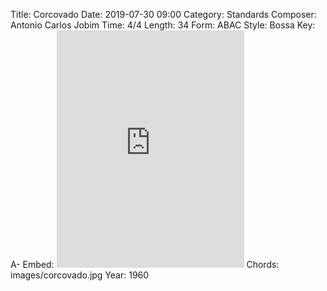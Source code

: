 Title: Corcovado
Date: 2019-07-30 09:00
Category: Standards
Composer: Antonio Carlos Jobim
Time: 4/4
Length: 34
Form: ABAC
Style: Bossa
Key: A-
Embed: <iframe src="https://open.spotify.com/embed/user/thatdavidmiller/playlist/5jgfGosh2gOsqche7w9wkq" width="300" height="380" frameborder="0" allowtransparency="true" allow="encrypted-media"></iframe>
Chords: images/corcovado.jpg
Year: 1960
